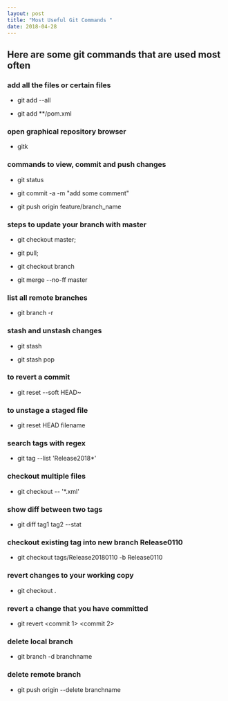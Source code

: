 ```yaml
---
layout: post
title: "Most Useful Git Commands "
date: 2018-04-28
---
```


## Here are some git commands that are used most often

### add all the files or certain files


- git add --all
 
- git add **/pom.xml


### open graphical repository browser

- gitk

### commands to view, commit and push changes

- git status 
 
- git commit -a -m "add some comment"

- git push origin feature/branch_name


### steps to update  your branch with master

- git checkout master;

- git pull;

- git checkout branch

- git merge --no-ff master
 
### list all remote branches

- git branch -r

### stash and unstash changes

- git stash
 
- git stash pop

### to revert a commit

- git reset --soft HEAD~ 

### to unstage a staged file

- git reset HEAD filename

### search tags with regex

-  git tag --list 'Release2018*'
 
### checkout multiple files

-  git checkout -- '*.xml' 

### show diff between two tags

- git diff tag1 tag2 --stat 
 
### checkout existing tag into new branch Release0110

- git checkout tags/Release20180110 -b Release0110
 
### revert changes to your working copy

- git checkout .
 
### revert a change that you have committed

- git revert <commit 1> <commit 2>
 
### delete local branch

- git branch -d branchname
 
### delete remote branch

- git push origin --delete branchname
